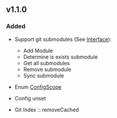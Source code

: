 ## v1.1.0

### Added

* Support git submodules (See [Interface](./src/Contracts/Commands/GitSubmoduleCommand.php)):
    * Add Module
    * Determine is exists submodule
    * Get all submodules
    * Remove submodule
    * Sync submodule
    
* Enum [ConfigScope](./src/Enum/ConfigScope.php)

* Config unset

* Git Index :: removeCached
